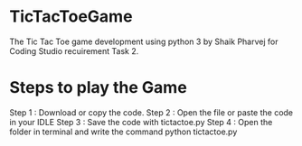 # TicTacToeGame
The Tic Tac Toe game development using python 3 by Shaik Pharvej for Coding Studio recuirement Task 2.

# Steps to play the Game
Step 1 : Download or copy the code.
Step 2 : Open the file or paste the code in your IDLE 
Step 3 : Save the code with tictactoe.py
Step 4 : Open the folder in terminal and write the command
         python tictactoe.py 
  
